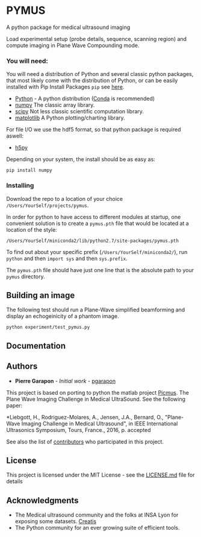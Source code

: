 # PYMUS

A python package for medical ultrasound imaging 

Load experimental setup (probe details, sequence, scanning region) and compute imaging in Plane Wave Compounding mode.

### You will need:

You will need a distribution of Python and several classic python packages, that most likely come with the distribution of Python, or can be easily installed with Pip Install Packages `pip` see [here](https://pip.pypa.io/en/stable/installing/). 

* [Python](https://www.python.org/download/releases/2.7/) - A python distribution ([Conda](https://conda.io/docs/user-guide/install/index.html) is recommended)
* [numpy](http://www.numpy.org/) The classic array library. 
* [scipy](https://www.scipy.org/) Not less classic scientific computation library. 
* [matplotlib](https://matplotlib.org/) A Python plotting/charting library. 

For file I/O we use the hdf5 format, so that python package is required aswell: 

* [h5py](http://www.h5py.org/)

Depending on your system, the install should be as easy as:
```
pip install numpy
```

### Installing

Download the repo to a location of your choice `/Users/YourSelf/projects/pymus`. 

In order for python to have access to different modules at startup, one convenient solution is to create a `pymus.pth` file that would be located at a location of the style:
```
/Users/YourSelf/miniconda2/lib/python2.7/site-packages/pymus.pth
```
To find out about your specific prefix (`/Users/YourSelf/miniconda2/`), run `python` and then `import sys` and then `sys.prefix`. 

The `pymus.pth` file should have just one line that is the absolute path to your `pymus` directory. 


## Building an image

The following test should run a Plane-Wave simplified beamforming and display an echogeinicity of a phantom image. 
``` 
python experiment/test_pymus.py
```

## Documentation 

## Authors

* **Pierre Garapon** - *Initial work* - [pgarapon](https://github.com/pgarapon)

This project is based on porting to python the matlab project [Picmus](https://www.creatis.insa-lyon.fr/Challenge/IEEE_IUS_2016/home). The Plane Wave Imaging Challenge in Medical UltraSound. See the following paper:

*Liebgott, H., Rodriguez-Molares, A., Jensen, J.A., Bernard, O., "Plane-Wave Imaging Challenge in Medical Ultrasound", in IEEE International Ultrasonics Symposium, Tours, France., 2016, p. accepted

See also the list of [contributors](https://github.com/pymus/contributors) who participated in this project.

## License

This project is licensed under the MIT License - see the [LICENSE.md](LICENSE.md) file for details

## Acknowledgments

* The Medical ultrasound community and the folks at INSA Lyon for exposing some datasets. [Creatis](https://www.creatis.insa-lyon.fr/site7/fr)
* The Python community for an ever growing suite of efficient tools. 

